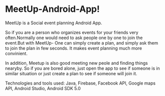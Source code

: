 # MeetUp-Android-App!

MeetUp is a Social event planning Android App.

So if you are a person who organizes events for your friends very often.Normally one would need to ask people one by one to join the event.But with MeetUp- One can simply create a plan, and simply ask them to join the plan in few seconds. It makes event planning much more convinient.

In addition, Meetup is also good meeting new peole and finding things nearyby. So if you are bored alone, just open the app to see if someone is in similar situation or just create a plan to see if someone will join it.

Technologies and tools used: Java, Firebase, Facebook API, Google maps API, Android Studio, Android SDK 5.0
